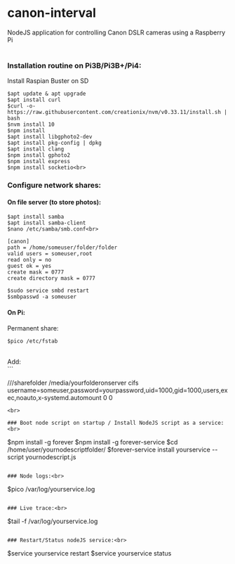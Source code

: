 # canon-interval
NodeJS application for controlling Canon DSLR cameras using a Raspberry Pi
<br><br>

### Installation routine on Pi3B/Pi3B+/Pi4:<br>
Install Raspian Buster on SD<br>
```
$apt update & apt upgrade
$apt install curl
$curl -o- https://raw.githubusercontent.com/creationix/nvm/v0.33.11/install.sh | bash
$nvm install 10
$npm install
$apt install libgphoto2-dev
$apt install pkg-config | dpkg
$apt install clang
$npm install gphoto2
$npm install express
$npm install socketio<br>
```
### Configure network shares:<br>
#### On file server (to store photos):<br>
```
$apt install samba
$apt install samba-client
$nano /etc/samba/smb.conf<br>
```
```
[canon]
path = /home/someuser/folder/folder
valid users = someuser,root
read only = no
guest ok = yes
create mask = 0777
create directory mask = 0777
```
```
$sudo service smbd restart
$smbpasswd -a someuser
```

#### On Pi:<br>
Permanent share:<br>
```
$pico /etc/fstab
```
<br>
Add:<br>
```

//<server ip>/sharefolder /media/yourfolderonserver cifs username=someuser,password=yourpassword,uid=1000,gid=1000,users,exec,noauto,x-systemd.automount 0 0

```
<br>

### Boot node script on startup / Install NodeJS script as a service:<br>
```
$npm install -g forever
$npm install -g forever-service
$cd /home/user/yournodescriptfolder/
$forever-service install yourservice --script yournodescript.js
```

### Node logs:<br>
```
$pico /var/log/yourservice.log<br>
```

### Live trace:<br>
```
$tail -f /var/log/yourservice.log
```

### Restart/Status nodeJS service:<br>
```
$service yourservice restart
$service yourservice status
```
